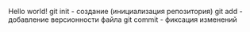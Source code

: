 Hello world!
git init - создание (инициализация репозитория)
git add - добавление версионности файла
git commit - фиксация изменений